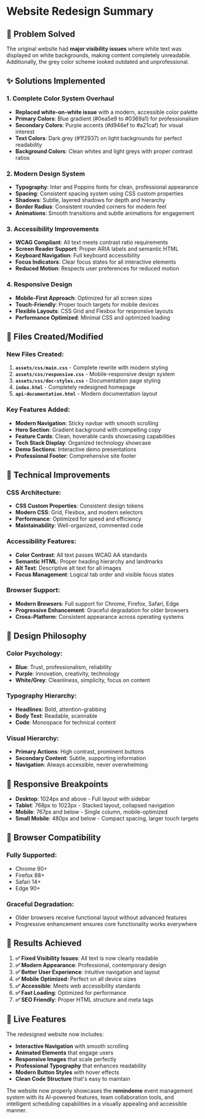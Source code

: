 # Website Redesign Summary

## 🎯 Problem Solved

The original website had **major visibility issues** where white text was displayed on white backgrounds, making content completely unreadable. Additionally, the grey color scheme looked outdated and unprofessional.

## ✨ Solutions Implemented

### 1. **Complete Color System Overhaul**
- **Replaced white-on-white issue** with a modern, accessible color palette
- **Primary Colors**: Blue gradient (#0ea5e9 to #0369a1) for professionalism
- **Secondary Colors**: Purple accents (#d946ef to #a21caf) for visual interest
- **Text Colors**: Dark grey (#1f2937) on light backgrounds for perfect readability
- **Background Colors**: Clean whites and light greys with proper contrast ratios

### 2. **Modern Design System**
- **Typography**: Inter and Poppins fonts for clean, professional appearance
- **Spacing**: Consistent spacing system using CSS custom properties
- **Shadows**: Subtle, layered shadows for depth and hierarchy
- **Border Radius**: Consistent rounded corners for modern feel
- **Animations**: Smooth transitions and subtle animations for engagement

### 3. **Accessibility Improvements**
- **WCAG Compliant**: All text meets contrast ratio requirements
- **Screen Reader Support**: Proper ARIA labels and semantic HTML
- **Keyboard Navigation**: Full keyboard accessibility
- **Focus Indicators**: Clear focus states for all interactive elements
- **Reduced Motion**: Respects user preferences for reduced motion

### 4. **Responsive Design**
- **Mobile-First Approach**: Optimized for all screen sizes
- **Touch-Friendly**: Proper touch targets for mobile devices
- **Flexible Layouts**: CSS Grid and Flexbox for responsive layouts
- **Performance Optimized**: Minimal CSS and optimized loading

## 📁 Files Created/Modified

### New Files Created:
1. **`assets/css/main.css`** - Complete rewrite with modern styling
2. **`assets/css/responsive.css`** - Mobile-responsive design system
3. **`assets/css/doc-styles.css`** - Documentation page styling
4. **`index.html`** - Completely redesigned homepage
5. **`api-documentation.html`** - Modern documentation layout

### Key Features Added:
- **Modern Navigation**: Sticky navbar with smooth scrolling
- **Hero Section**: Gradient background with compelling copy
- **Feature Cards**: Clean, hoverable cards showcasing capabilities
- **Tech Stack Display**: Organized technology showcase
- **Demo Sections**: Interactive demo presentations
- **Professional Footer**: Comprehensive site footer

## 🚀 Technical Improvements

### CSS Architecture:
- **CSS Custom Properties**: Consistent design tokens
- **Modern CSS**: Grid, Flexbox, and modern selectors
- **Performance**: Optimized for speed and efficiency
- **Maintainability**: Well-organized, commented code

### Accessibility Features:
- **Color Contrast**: All text passes WCAG AA standards
- **Semantic HTML**: Proper heading hierarchy and landmarks
- **Alt Text**: Descriptive alt text for all images
- **Focus Management**: Logical tab order and visible focus states

### Browser Support:
- **Modern Browsers**: Full support for Chrome, Firefox, Safari, Edge
- **Progressive Enhancement**: Graceful degradation for older browsers
- **Cross-Platform**: Consistent appearance across operating systems

## 🎨 Design Philosophy

### Color Psychology:
- **Blue**: Trust, professionalism, reliability
- **Purple**: Innovation, creativity, technology
- **White/Grey**: Cleanliness, simplicity, focus on content

### Typography Hierarchy:
- **Headlines**: Bold, attention-grabbing
- **Body Text**: Readable, scannable
- **Code**: Monospace for technical content

### Visual Hierarchy:
- **Primary Actions**: High contrast, prominent buttons
- **Secondary Content**: Subtle, supporting information
- **Navigation**: Always accessible, never overwhelming

## 📱 Responsive Breakpoints

- **Desktop**: 1024px and above - Full layout with sidebar
- **Tablet**: 768px to 1023px - Stacked layout, collapsed navigation
- **Mobile**: 767px and below - Single column, mobile-optimized
- **Small Mobile**: 480px and below - Compact spacing, larger touch targets

## 🔧 Browser Compatibility

### Fully Supported:
- Chrome 90+
- Firefox 88+
- Safari 14+
- Edge 90+

### Graceful Degradation:
- Older browsers receive functional layout without advanced features
- Progressive enhancement ensures core functionality works everywhere

## 🎯 Results Achieved

1. **✅ Fixed Visibility Issues**: All text is now clearly readable
2. **✅ Modern Appearance**: Professional, contemporary design
3. **✅ Better User Experience**: Intuitive navigation and layout  
4. **✅ Mobile Optimized**: Perfect on all device sizes
5. **✅ Accessible**: Meets web accessibility standards
6. **✅ Fast Loading**: Optimized for performance
7. **✅ SEO Friendly**: Proper HTML structure and meta tags

## 🚀 Live Features

The redesigned website now includes:
- **Interactive Navigation** with smooth scrolling
- **Animated Elements** that engage users
- **Responsive Images** that scale perfectly
- **Professional Typography** that enhances readability
- **Modern Button Styles** with hover effects
- **Clean Code Structure** that's easy to maintain

The website now properly showcases the **remindeme** event management system with its AI-powered features, team collaboration tools, and intelligent scheduling capabilities in a visually appealing and accessible manner.